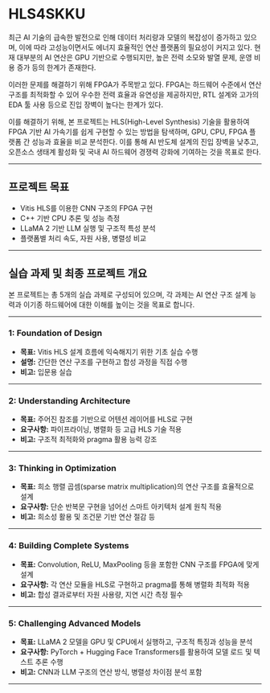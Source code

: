 # HLS4SKKU


최근 AI 기술의 급속한 발전으로 인해 데이터 처리량과 모델의 복잡성이 증가하고 있으며, 이에 따라 고성능이면서도 에너지 효율적인 연산 플랫폼의 필요성이 커지고 있다. 현재 대부분의 AI 연산은 GPU 기반으로 수행되지만, 높은 전력 소모와 발열 문제, 운영 비용 증가 등의 한계가 존재한다.

이러한 문제를 해결하기 위해 FPGA가 주목받고 있다. FPGA는 하드웨어 수준에서 연산 구조를 최적화할 수 있어 우수한 전력 효율과 유연성을 제공하지만, RTL 설계와 고가의 EDA 툴 사용 등으로 진입 장벽이 높다는 한계가 있다.

이를 해결하기 위해, 본 프로젝트는 HLS(High-Level Synthesis) 기술을 활용하여 FPGA 기반 AI 가속기를 쉽게 구현할 수 있는 방법을 탐색하며, GPU, CPU, FPGA 플랫폼 간 성능과 효율을 비교 분석한다.
이를 통해 AI 반도체 설계의 진입 장벽을 낮추고, 오픈소스 생태계 활성화 및 국내 AI 하드웨어 경쟁력 강화에 기여하는 것을 목표로 한다.

---

## 프로젝트 목표

- Vitis HLS를 이용한 CNN 구조의 FPGA 구현
- C++ 기반 CPU 추론 및 성능 측정
- LLaMA 2 기반 LLM 실행 및 구조적 특성 분석
- 플랫폼별 처리 속도, 자원 사용, 병렬성 비교

---

## 실습 과제 및 최종 프로젝트 개요

본 프로젝트는 총 5개의 실습 과제로 구성되어 있으며, 각 과제는 AI 연산 구조 설계 능력과 이기종 하드웨어에 대한 이해를 높이는 것을 목표로 합니다.


---

### 1: Foundation of Design

- **목표:** Vitis HLS 설계 흐름에 익숙해지기 위한 기초 실습 수행  
- **설명:** 간단한 연산 구조를 구현하고 합성 과정을 직접 수행  
- **비고:** 입문용 실습

---

### 2: Understanding Architecture

- **목표:** 주어진 참조를 기반으로 어텐션 레이어를 HLS로 구현  
- **요구사항:** 파이프라이닝, 병렬화 등 고급 HLS 기술 적용  
- **비고:** 구조적 최적화와 pragma 활용 능력 강조

---

### 3: Thinking in Optimization

- **목표:** 희소 행렬 곱셈(sparse matrix multiplication)의 연산 구조를 효율적으로 설계  
- **요구사항:** 단순 반복문 구현을 넘어선 스마트 아키텍처 설계 원칙 적용  
- **비고:** 희소성 활용 및 조건문 기반 연산 절감 등  

---

### 4: Building Complete Systems

- **목표:** Convolution, ReLU, MaxPooling 등을 포함한 CNN 구조를 FPGA에 맞게 설계  
- **요구사항:** 각 연산 모듈을 HLS로 구현하고 pragma를 통해 병렬화 최적화 적용  
- **비고:** 합성 결과로부터 자원 사용량, 지연 시간 측정 필수

---

### 5: Challenging Advanced Models

- **목표:** LLaMA 2 모델을 GPU 및 CPU에서 실행하고, 구조적 특징과 성능을 분석  
- **요구사항:** PyTorch + Hugging Face Transformers를 활용하여 모델 로드 및 텍스트 추론 수행  
- **비고:** CNN과 LLM 구조의 연산 방식, 병렬성 차이점 분석 포함  

---
